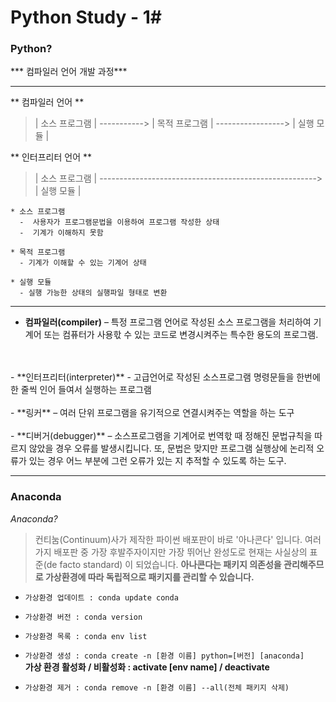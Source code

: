 
# Python Study - 1#
### Python? ###
*** 컴파일러 언어 개발 과정*** <br/>

---

** 컴파일러 언어 **
 > | 소스 프로그램 | -----------> | 목적 프로그램 | -----------------> | 실행 모듈 | <br/>


** 인터프리터 언어 **
 > | 소스 프로그램 | ------------------------------------------------------> | 실행 모듈 | <br/>

```
* 소스 프로그램
  -  사용자가 프로그램문법을 이용하여 프로그램 작성한 상태 
  -  기계가 이해하지 못함
  
* 목적 프로그램
  - 기계가 이해할 수 있는 기계어 상태
  
* 실행 모듈
  - 실행 가능한 상태의 실행파일 형태로 변환
```

------
- **컴파일러(compiler)** – 특정 프로그램 언어로 작성된 소스 프로그램을 처리하여 기계어 또는 컴퓨터가 사용핛 수 있는 코드로 변경시켜주는 특수한 용도의 프로그램.
<br/>
<br/>
- **인터프리터(interpreter)** - 고급언어로 작성된 소스프로그램 명령문들을 한번에 한 줄씩 인어 들여서 실행하는 프로그램
<br/>
<br/>
- **링커** – 여러 단위 프로그램을 유기적으로 연결시켜주는 역할을 하는 도구
<br/>
<br/>
- **디버거(debugger)** – 소스프로그램을 기계어로 번역핛 때 정해진 문법규칙을 따르지 않았을 경우 오류를 발생시킵니다.  또, 문법은 맞지만 프로그램 실행상에 논리적 오류가 있는 경우 어느 부분에 그런 오류가 있는 지 추적할 수 있도록 하는 도구.

---
### Anaconda ###

*Anaconda?*

> 컨티눔(Continuum)사가 제작한 파이썬 배포판이 바로 '아나콘다' 입니다. 
여러가지 배포판 중 가장 후발주자이지만 가장 뛰어난 완성도로 현재는 사실상의 표준(de facto standard) 이 되었습니다.
**아나콘다는 패키지 의존성을 관리해주므로 가상환경에 따라 독립적으로 패키지를 관리할 수 있습니다.**<br/>

 - `가상환경 업데이트 : conda update conda`


 - `가상환경 버전 : conda version`
 

 - `가상환경 목록 : conda env list`
 
 
 -  `가상환경 생성 : conda create -n [환경 이름] python=[버전] [anaconda]`<br/>
      **가상 환경 활성화 / 비활성화 : activate [env name] / deactivate**


 - `가상환경 제거 : conda remove -n [환경 이름] --all(전체 패키지 삭제)`
